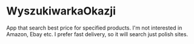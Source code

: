 # WyszukiwarkaOkazji
App that search best price for specified products. I'm not interested in Amazon, Ebay etc. I prefer fast delivery, so it will search just polish sites.
